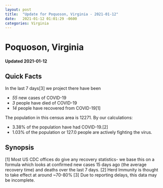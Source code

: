 ```yaml
---
layout: post
title:  "Update for Poquoson, Virginia - 2021-01-12"
date:   2021-01-12 01:01:29 -0600
categories: Virginia
---
```


# Poquoson, Virginia
#### Updated 2021-01-12

## Quick Facts

In the last 7 days[3] we project there have been
- *55* new cases of COVID-19
- *3* people have died of COVID-19
- *14* people have recovered from COVID-19[1]

The population in this census area is 12271. By our calculations:
- 3.38% of the population have had COVID-19.[2]
- 1.03% of the population or 127.0 people are actively fighting the virus.

## Synopsis




[1] Most US CDC offices do give any recovery statistics- we base this on a formula which looks at confirmed new cases
15 days ago (the average recovery time) and deaths over the last 7 days.
[2] Herd Immunity is thought to take effect at around ~70-80%
[3] Due to reporting delays, this data may be incomplete. 
    